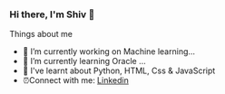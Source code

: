 ### Hi there, I'm Shiv 👋


Things about me
- 🔭 I’m currently working on Machine learning...
- 🌱 I’m currently learning Oracle ...
- 🔭 I've learnt about Python, HTML, Css & JavaScript
- ⏰Connect with me: <a href="https://www.linkedin.com/in/shiv-pratap-97a056220/">Linkedin</a>
